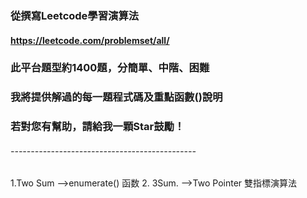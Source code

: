 ### 從撰寫Leetcode學習演算法
#### https://leetcode.com/problemset/all/
### 此平台題型約1400題，分簡單、中階、困難
### 我將提供解過的每一題程式碼及重點函數()說明
### 若對您有幫助，請給我一顆Star鼓勵！
###### ----------------------------------------------

1.Two Sum -->enumerate() 函数
2. 3Sum.  -->Two Pointer 雙指標演算法
